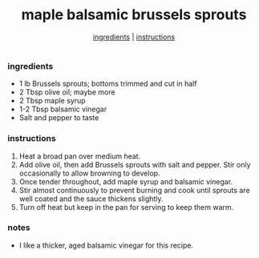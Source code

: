 <h1 align="center">maple balsamic brussels sprouts</h1>

<div align="center">
  <a href="#ingredients">ingredients</a> | 
  <a href="#instructions">instructions</a>
</div>
<br>

### ingredients
- 1 lb Brussels sprouts; bottoms trimmed and cut in half  
- 2 Tbsp olive oil; maybe more  
- 2 Tbsp maple syrup  
- 1-2 Tbsp balsamic vinegar  
- Salt and pepper to taste  

### instructions
1. Heat a broad pan over medium heat.  
2. Add olive oil, then add Brussels sprouts with salt and pepper. Stir only occasionally to allow browning to develop.  
3. Once tender throughout, add maple syrup and balsamic vinegar.  
4. Stir almost continuously to prevent burning and cook until sprouts are well coated and the sauce thickens slightly.  
5. Turn off heat but keep in the pan for serving to keep them warm.  

### notes
- I like a thicker, aged balsamic vinegar for this recipe.